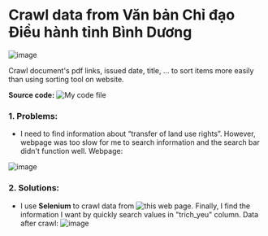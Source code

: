 # Crawl data from Văn bản Chỉ đạo Điều hành tỉnh Bình Dương

![image](https://github.com/TommyNhatNguyen/Crawl-Documents-Data-From-VanBanPhapLuatBinhDuong/assets/86128966/bad77291-8f9b-4c25-ae92-8a52a085ed1d)

Crawl document's pdf links, issued date, title, ... to sort items more easily than using sorting tool on website. 

**Source code:** ![My code file](https://github.com/TommyNhatNguyen/Crawl-Documents-Data-From-VanBanPhapLuatBinhDuong/blob/main/Crawl_data_from_vanbanphapluatBinhDuong.ipynb)

### 1. Problems:
- I need to find information about “transfer of land use rights”. However, webpage was too slow for me to search information and the search bar didn't function well. Webpage:

![image](https://github.com/TommyNhatNguyen/Crawl-Documents-Data-From-VanBanPhapLuatBinhDuong/assets/86128966/4a5c4e57-a096-4563-a411-111673c66788)
### 2. Solutions:
- I use **Selenium** to crawl data from ![this web page](https://www.binhduong.gov.vn/chinh-quyen/van-ban-chi-dao-dieu-hanh). Finally, I find the information I want by quickly search values in "trich_yeu" column. Data after crawl: 
![image](https://github.com/TommyNhatNguyen/Crawl-Documents-Data-From-VanBanPhapLuatBinhDuong/assets/86128966/bb70968b-c2f8-41a7-9329-b44ae65c2c74)
